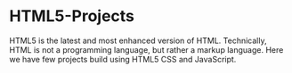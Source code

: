 # HTML5-Projects
HTML5 is the latest and most enhanced version of HTML. Technically, HTML is not a programming language, but rather a markup language.
Here we have few projects build using HTML5 CSS and JavaScript.
